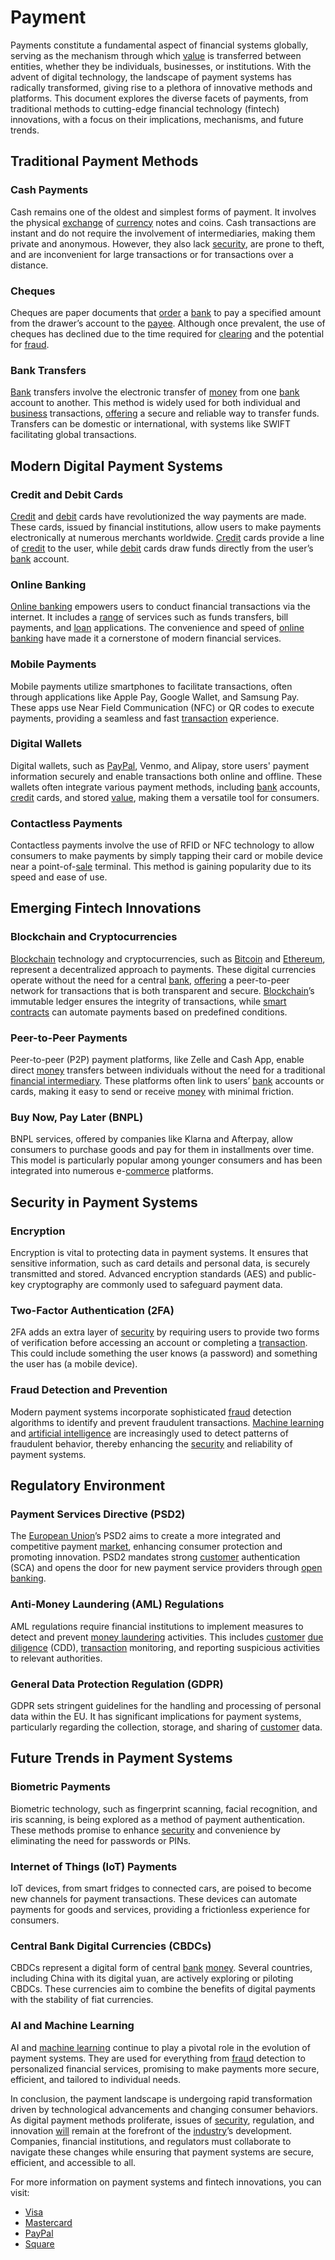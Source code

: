 # Payment

Payments constitute a fundamental aspect of financial systems globally, serving as the mechanism through which [value](../v/value.md) is transferred between entities, whether they be individuals, businesses, or institutions. With the advent of digital technology, the landscape of payment systems has radically transformed, giving rise to a plethora of innovative methods and platforms. This document explores the diverse facets of payments, from traditional methods to cutting-edge financial technology (fintech) innovations, with a focus on their implications, mechanisms, and future trends.

## Traditional Payment Methods

### Cash Payments
Cash remains one of the oldest and simplest forms of payment. It involves the physical [exchange](../e/exchange.md) of [currency](../c/currency.md) notes and coins. Cash transactions are instant and do not require the involvement of intermediaries, making them private and anonymous. However, they also lack [security](../s/security.md), are prone to theft, and are inconvenient for large transactions or for transactions over a distance.

### Cheques
Cheques are paper documents that [order](../o/order.md) a [bank](../b/bank.md) to pay a specified amount from the drawer’s account to the [payee](../p/payee.md). Although once prevalent, the use of cheques has declined due to the time required for [clearing](../c/clearing.md) and the potential for [fraud](../f/fraud.md).

### Bank Transfers
[Bank](../b/bank.md) transfers involve the electronic transfer of [money](../m/money.md) from one [bank](../b/bank.md) account to another. This method is widely used for both individual and [business](../b/business.md) transactions, [offering](../o/offering.md) a secure and reliable way to transfer funds. Transfers can be domestic or international, with systems like SWIFT facilitating global transactions.

## Modern Digital Payment Systems

### Credit and Debit Cards
[Credit](../c/credit.md) and [debit](../d/debit.md) cards have revolutionized the way payments are made. These cards, issued by financial institutions, allow users to make payments electronically at numerous merchants worldwide. [Credit](../c/credit.md) cards provide a line of [credit](../c/credit.md) to the user, while [debit](../d/debit.md) cards draw funds directly from the user’s [bank](../b/bank.md) account.

### Online Banking
[Online banking](../o/online_banking.md) empowers users to conduct financial transactions via the internet. It includes a [range](../r/range.md) of services such as funds transfers, bill payments, and [loan](../l/loan.md) applications. The convenience and speed of [online banking](../o/online_banking.md) have made it a cornerstone of modern financial services.

### Mobile Payments
Mobile payments utilize smartphones to facilitate transactions, often through applications like Apple Pay, Google Wallet, and Samsung Pay. These apps use Near Field Communication (NFC) or QR codes to execute payments, providing a seamless and fast [transaction](../t/transaction.md) experience.

### Digital Wallets
Digital wallets, such as [PayPal](../p/paypal.md), Venmo, and Alipay, store users' payment information securely and enable transactions both online and offline. These wallets often integrate various payment methods, including [bank](../b/bank.md) accounts, [credit](../c/credit.md) cards, and stored [value](../v/value.md), making them a versatile tool for consumers.

### Contactless Payments
Contactless payments involve the use of RFID or NFC technology to allow consumers to make payments by simply tapping their card or mobile device near a point-of-[sale](../s/sale.md) terminal. This method is gaining popularity due to its speed and ease of use.

## Emerging Fintech Innovations

### Blockchain and Cryptocurrencies
[Blockchain](../b/blockchain_in_trading.md) technology and cryptocurrencies, such as [Bitcoin](../b/bitcoin.md) and [Ethereum](../e/ethereum_.md), represent a decentralized approach to payments. These digital currencies operate without the need for a central [bank](../b/bank.md), [offering](../o/offering.md) a peer-to-peer network for transactions that is both transparent and secure. [Blockchain](../b/blockchain_in_trading.md)’s immutable ledger ensures the integrity of transactions, while [smart contracts](../s/smart_contracts_in_trading.md) can automate payments based on predefined conditions.

### Peer-to-Peer Payments
Peer-to-peer (P2P) payment platforms, like Zelle and Cash App, enable direct [money](../m/money.md) transfers between individuals without the need for a traditional [financial intermediary](../f/financial_intermediary.md). These platforms often link to users’ [bank](../b/bank.md) accounts or cards, making it easy to send or receive [money](../m/money.md) with minimal friction.

### Buy Now, Pay Later (BNPL)
BNPL services, offered by companies like Klarna and Afterpay, allow consumers to purchase goods and pay for them in installments over time. This model is particularly popular among younger consumers and has been integrated into numerous e-[commerce](../c/commerce.md) platforms.

## Security in Payment Systems

### Encryption
Encryption is vital to protecting data in payment systems. It ensures that sensitive information, such as card details and personal data, is securely transmitted and stored. Advanced encryption standards (AES) and public-key cryptography are commonly used to safeguard payment data.

### Two-Factor Authentication (2FA)
2FA adds an extra layer of [security](../s/security.md) by requiring users to provide two forms of verification before accessing an account or completing a [transaction](../t/transaction.md). This could include something the user knows (a password) and something the user has (a mobile device).

### Fraud Detection and Prevention
Modern payment systems incorporate sophisticated [fraud](../f/fraud.md) detection algorithms to identify and prevent fraudulent transactions. [Machine learning](../m/machine_learning.md) and [artificial intelligence](../a/artificial_intelligence_in_trading.md) are increasingly used to detect patterns of fraudulent behavior, thereby enhancing the [security](../s/security.md) and reliability of payment systems.

## Regulatory Environment

### Payment Services Directive (PSD2)
The [European Union](../e/european_union_(eu).md)’s PSD2 aims to create a more integrated and competitive payment [market](../m/market.md), enhancing consumer protection and promoting innovation. PSD2 mandates strong [customer](../c/customer.md) authentication (SCA) and opens the door for new payment service providers through [open banking](../o/open_banking.md).

### Anti-Money Laundering (AML) Regulations
AML regulations require financial institutions to implement measures to detect and prevent [money laundering](../m/money_laundering.md) activities. This includes [customer](../c/customer.md) [due diligence](../d/due_diligence.md) (CDD), [transaction](../t/transaction.md) monitoring, and reporting suspicious activities to relevant authorities.

### General Data Protection Regulation (GDPR)
GDPR sets stringent guidelines for the handling and processing of personal data within the EU. It has significant implications for payment systems, particularly regarding the collection, storage, and sharing of [customer](../c/customer.md) data.

## Future Trends in Payment Systems

### Biometric Payments
Biometric technology, such as fingerprint scanning, facial recognition, and iris scanning, is being explored as a method of payment authentication. These methods promise to enhance [security](../s/security.md) and convenience by eliminating the need for passwords or PINs.

### Internet of Things (IoT) Payments
IoT devices, from smart fridges to connected cars, are poised to become new channels for payment transactions. These devices can automate payments for goods and services, providing a frictionless experience for consumers.

### Central Bank Digital Currencies (CBDCs)
CBDCs represent a digital form of central [bank](../b/bank.md) [money](../m/money.md). Several countries, including China with its digital yuan, are actively exploring or piloting CBDCs. These currencies aim to combine the benefits of digital payments with the stability of fiat currencies.

### AI and Machine Learning
AI and [machine learning](../m/machine_learning.md) continue to play a pivotal role in the evolution of payment systems. They are used for everything from [fraud](../f/fraud.md) detection to personalized financial services, promising to make payments more secure, efficient, and tailored to individual needs.

In conclusion, the payment landscape is undergoing rapid transformation driven by technological advancements and changing consumer behaviors. As digital payment methods proliferate, issues of [security](../s/security.md), regulation, and innovation [will](../w/will.md) remain at the forefront of the [industry](../i/industry.md)’s development. Companies, financial institutions, and regulators must collaborate to navigate these changes while ensuring that payment systems are secure, efficient, and accessible to all.

For more information on payment systems and fintech innovations, you can visit:
- [Visa](https://www.visa.com)
- [Mastercard](https://www.mastercard.com)
- [PayPal](https://www.paypal.com)
- [Square](https://squareup.com)

